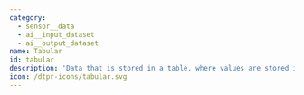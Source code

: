 ```yaml
---
category:
  - sensor__data
  - ai__input_dataset
  - ai__output_dataset
name: Tabular
id: tabular
description: 'Data that is stored in a table, where values are stored in rows and columns.'
icon: /dtpr-icons/tabular.svg
---
```


